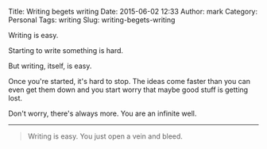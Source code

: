Title: Writing begets writing
Date: 2015-06-02 12:33
Author: mark
Category: Personal
Tags: writing
Slug: writing-begets-writing

Writing is easy.

Starting to write something is hard.

But writing, itself, is easy.


Once you're started, it's hard to stop. The ideas come faster than you can even get them down and you start worry that maybe good stuff is getting lost.

Don't worry, there's always more. You are an infinite well.

----

> Writing is easy. You just open a vein and bleed.
